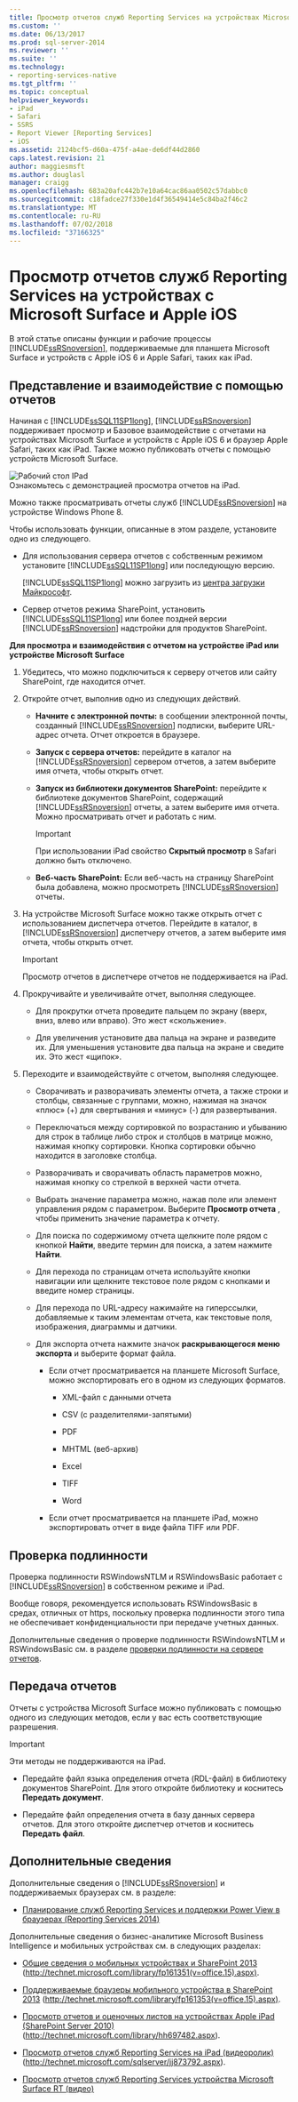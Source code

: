 ```yaml
---
title: Просмотр отчетов служб Reporting Services на устройствах Microsoft Surface и Apple iOS | Документация Майкрософт
ms.custom: ''
ms.date: 06/13/2017
ms.prod: sql-server-2014
ms.reviewer: ''
ms.suite: ''
ms.technology:
- reporting-services-native
ms.tgt_pltfrm: ''
ms.topic: conceptual
helpviewer_keywords:
- iPad
- Safari
- SSRS
- Report Viewer [Reporting Services]
- iOS
ms.assetid: 2124bcf5-d60a-475f-a4ae-de6df44d2860
caps.latest.revision: 21
author: maggiesmsft
ms.author: douglasl
manager: craigg
ms.openlocfilehash: 683a20afc442b7e10a64cac86aa0502c57dabbc0
ms.sourcegitcommit: c18fadce27f330e1d4f36549414e5c84ba2f46c2
ms.translationtype: MT
ms.contentlocale: ru-RU
ms.lasthandoff: 07/02/2018
ms.locfileid: "37166325"
---
```

# <a name="view-reporting-services-reports-on-microsoft-surface-devices-and--apple-ios-devices"></a>Просмотр отчетов служб Reporting Services на устройствах с Microsoft Surface и Apple iOS
  В этой статье описаны функции и рабочие процессы [!INCLUDE[ssRSnoversion](../includes/ssrsnoversion-md.md)], поддерживаемые для планшета Microsoft Surface и устройств с Apple iOS 6 и Apple Safari, таких как iPad.  
  
## <a name="view-and-interact-with-reports"></a>Представление и взаимодействие с помощью отчетов  
 Начиная с [!INCLUDE[ssSQL11SP1long](../includes/sssql11sp1long-md.md)], [!INCLUDE[ssRSnoversion](../includes/ssrsnoversion-md.md)] поддерживает просмотр и Базовое взаимодействие с отчетами на устройствах Microsoft Surface и устройств с Apple iOS 6 и браузер Apple Safari, таких как iPad. Также можно публиковать отчеты с помощью устройств Microsoft Surface.  
  
 ![Рабочий стол IPad](media/videothumbnail.jpg "рабочий стол IPad")  
Ознакомьтесь с демонстрацией просмотра отчетов на iPad.  
  
 Можно также просматривать отчеты служб [!INCLUDE[ssRSnoversion](../includes/ssrsnoversion-md.md)] на устройстве Windows Phone 8.  
  
 Чтобы использовать функции, описанные в этом разделе, установите одно из следующего.  
  
-   Для использования сервера отчетов с собственным режимом установите [!INCLUDE[ssSQL11SP1long](../includes/sssql11sp1long-md.md)] или последующую версию.  
  
     [!INCLUDE[ssSQL11SP1long](../includes/sssql11sp1long-md.md)] можно загрузить из [центра загрузки Майкрософт](http://www.microsoft.com/download/details.aspx?id=35575).  
  
-   Сервер отчетов режима SharePoint, установить [!INCLUDE[ssSQL11SP1long](../includes/sssql11sp1long-md.md)] или более поздней версии [!INCLUDE[ssRSnoversion](../includes/ssrsnoversion-md.md)] надстройки для продуктов SharePoint.  
  
 **Для просмотра и взаимодействия с отчетом на устройстве iPad или устройстве Microsoft Surface**  
  
1.  Убедитесь, что можно подключиться к серверу отчетов или сайту SharePoint, где находится отчет.  
  
2.  Откройте отчет, выполнив одно из следующих действий.  
  
    -   **Начните с электронной почты:** в сообщении электронной почты, созданный [!INCLUDE[ssRSnoversion](../includes/ssrsnoversion-md.md)] подписки, выберите URL-адрес отчета. Отчет откроется в браузере.  
  
    -   **Запуск с сервера отчетов:** перейдите в каталог на [!INCLUDE[ssRSnoversion](../includes/ssrsnoversion-md.md)] сервером отчетов, а затем выберите имя отчета, чтобы открыть отчет.  
  
    -   **Запуск из библиотеки документов SharePoint:** перейдите к библиотеке документов SharePoint, содержащий [!INCLUDE[ssRSnoversion](../includes/ssrsnoversion-md.md)] отчеты, а затем выберите имя отчета. Можно просматривать отчет и работать с ним.  
  
        > [!IMPORTANT]  
        >  При использовании iPad свойство **Скрытый просмотр** в Safari должно быть отключено.  
  
    -   **Веб-часть SharePoint:** Если веб-часть на страницу SharePoint была добавлена, можно просмотреть [!INCLUDE[ssRSnoversion](../includes/ssrsnoversion-md.md)] отчеты.  
  
3.  На устройстве Microsoft Surface можно также открыть отчет с использованием диспетчера отчетов. Перейдите в каталог, в [!INCLUDE[ssRSnoversion](../includes/ssrsnoversion-md.md)] диспетчеру отчетов, а затем выберите имя отчета, чтобы открыть отчет.  
  
    > [!IMPORTANT]  
    >  Просмотр отчетов в диспетчере отчетов не поддерживается на iPad.  
  
4.  Прокручивайте и увеличивайте отчет, выполняя следующее.  
  
    -   Для прокрутки отчета проведите пальцем по экрану (вверх, вниз, влево или вправо). Это жест «скольжение».  
  
    -   Для увеличения установите два пальца на экране и разведите их. Для уменьшения установите два пальца на экране и сведите их. Это жест «щипок».  
  
5.  Переходите и взаимодействуйте с отчетом, выполняя следующее.  
  
    -   Сворачивать и разворачивать элементы отчета, а также строки и столбцы, связанные с группами, можно, нажимая на значок «плюс» (+) для свертывания и «минус» (-) для развертывания.  
  
    -   Переключаться между сортировкой по возрастанию и убыванию для строк в таблице либо строк и столбцов в матрице можно, нажимая кнопку сортировки. Кнопка сортировки обычно находится в заголовке столбца.  
  
    -   Разворачивать и сворачивать область параметров можно, нажимая кнопку со стрелкой в верхней части отчета.  
  
    -   Выбрать значение параметра можно, нажав поле или элемент управления рядом с параметром. Выберите **Просмотр отчета** , чтобы применить значение параметра к отчету.  
  
    -   Для поиска по содержимому отчета щелкните поле рядом с кнопкой **Найти**, введите термин для поиска, а затем нажмите **Найти**.  
  
    -   Для перехода по страницам отчета используйте кнопки навигации или щелкните текстовое поле рядом с кнопками и введите номер страницы.  
  
    -   Для перехода по URL-адресу нажимайте на гиперссылки, добавляемые к таким элементам отчета, как текстовые поля, изображения, диаграммы и датчики.  
  
    -   Для экспорта отчета нажмите значок **раскрывающегося меню экспорта** и выберите формат файла.  
  
        -   Если отчет просматривается на планшете Microsoft Surface, можно экспортировать его в одном из следующих форматов.  
  
            -   XML-файл с данными отчета  
  
            -   CSV (с разделителями-запятыми)  
  
            -   PDF  
  
            -   MHTML (веб-архив)  
  
            -   Excel  
  
            -   TIFF  
  
            -   Word  
  
        -   Если отчет просматривается на планшете iPad, можно экспортировать отчет в виде файла TIFF или PDF.  
  
## <a name="authentication"></a>Проверка подлинности  
 Проверка подлинности RSWindowsNTLM и RSWindowsBasic работает с [!INCLUDE[ssRSnoversion](../includes/ssrsnoversion-md.md)] в собственном режиме и iPad.  
  
 Вообще говоря, рекомендуется использовать RSWindowsBasic в средах, отличных от https, поскольку проверка подлинности этого типа не обеспечивает конфиденциальности при передаче учетных данных.  
  
 Дополнительные сведения о проверке подлинности RSWindowsNTLM и RSWindowsBasic см. в разделе [проверки подлинности на сервере отчетов](security/authentication-with-the-report-server.md).  
  
## <a name="uploading-reports"></a>Передача отчетов  
 Отчеты с устройства Microsoft Surface можно публиковать с помощью одного из следующих методов, если у вас есть соответствующие разрешения.  
  
> [!IMPORTANT]  
>  Эти методы не поддерживаются на iPad.  
  
-   Передайте файл языка определения отчета (RDL-файл) в библиотеку документов SharePoint. Для этого откройте библиотеку и коснитесь **Передать документ**.  
  
-   Передайте файл определения отчета в базу данных сервера отчетов. Для этого откройте диспетчер отчетов и коснитесь **Передать файл**.  
  
## <a name="additional-information"></a>Дополнительные сведения  
 Дополнительные сведения о [!INCLUDE[ssRSnoversion](../includes/ssrsnoversion-md.md)] и поддерживаемых браузерах см. в разделе:  
  
-   [Планирование служб Reporting Services и поддержки Power View в браузерах &#40;Reporting Services 2014&#41;](../../2014/reporting-services/browser-support-for-reporting-services-and-power-view.md)  
  
 Дополнительные сведения о бизнес-аналитике Microsoft Business Intelligence и мобильных устройствах см. в следующих разделах:  
  
-   [Общие сведения о мобильных устройствах и SharePoint 2013](http://technet.microsoft.com/library/fp161351\(v=office.15\).aspx) (http://technet.microsoft.com/library/fp161351(v=office.15).aspx).  
  
-   [Поддерживаемые браузеры мобильного устройства в SharePoint 2013](http://technet.microsoft.com/library/fp161353\(v=office.15\).aspx) (http://technet.microsoft.com/library/fp161353(v=office.15).aspx).  
  
-   [Просмотр отчетов и оценочных листов на устройствах Apple iPad (SharePoint Server 2010)](http://technet.microsoft.com/library/hh697482.aspx) (http://technet.microsoft.com/library/hh697482.aspx).  
  
-   [Просмотр отчетов служб Reporting Services на iPad (видеоролик)](http://technet.microsoft.com/sqlserver/jj873792.aspx) (http://technet.microsoft.com/sqlserver/jj873792.aspx).  
  
-   [Просмотр отчетов служб Reporting Services устройства Microsoft Surface RT (видео)](http://technet.microsoft.com/sqlserver/dn146017)  
  
  
